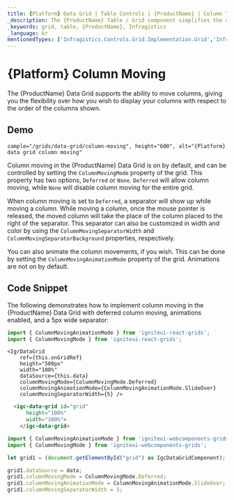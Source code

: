 ```yaml
---
title: {Platform} Data Grid | Table Controls | {ProductName} | Column Types | Infragistics
_description: The {ProductName} Table / Grid component simplifies the complexities of the grid domain into manageable API so that a user can bind a collection of data.
_keywords: grid, table, {ProductName}, Infragistics
_language: kr
mentionedTypes: ['Infragistics.Controls.Grid.Implementation.Grid','Infragistics.Controls.Grid.Implementation.CellInfo', 'Infragistics.Controls.Grid.Implementation.TemplateCellInfo', 'Infragistics.Controls.Grid.Implementation.Column']
---
```


# {Platform} Column Moving

The {ProductName} Data Grid supports the ability to move columns, giving you the flexibility over how you wish to display your columns with respect to the order of the columns shown.

## Demo


`sample="/grids/data-grid/column-moving", height="600", alt="{Platform} data grid column moving"`


<div class="divider--half"></div>

Column moving in the {ProductName} Data Grid is on by default, and can be controlled by setting the `ColumnMovingMode` property of the grid. This property has two options, `Deferred` or `None`. `Deferred` will allow column moving, while `None` will disable column moving for the entire grid.

When column moving is set to `Deferred`, a separator will show up while moving a column. While moving a column, once the mouse pointer is released, the moved column will take the place of the column placed to the right of the separator. This separator can also be customized in width and color by using the `ColumnMovingSeparatorWidth` and `ColumnMovingSeparatorBackground` properties, respectively.

You can also animate the column movements, if you wish. This can be done by setting the `ColumnMovingAnimationMode` property of the grid. Animations are not on by default.

## Code Snippet

The following demonstrates how to implement column moving in the {ProductName} Data Grid with deferred column moving, animations enabled, and a 5px wide separator:

```ts
import { ColumnMovingAnimationMode } from 'igniteui-react-grids';
import { ColumnMovingMode } from 'igniteui-react-grids';
```

```tsx
<IgrDataGrid
    ref={this.onGridRef}
    height="500px"
    width="100%"
    dataSource={this.data}
    columnMovingMode={ColumnMovingMode.Deferred}
    columnMovingAnimationMode={ColumnMovingAnimationMode.SlideOver}
    columnMovingSeparatorWidth={5} />
```

```html
  <igc-data-grid id="grid"
      height="100%"
      width="100%">
    </igc-data-grid>
```

```ts
import { ColumnMovingAnimationMode } from 'igniteui-webcomponents-grids';
import { ColumnMovingMode } from 'igniteui-webcomponents-grids';

let grid1 = (document.getElementById("grid") as IgcDataGridComponent);

grid1.dataSource = data;
grid1.columnMovingMode = ColumnMovingMode.Deferred;
grid1.columnMovingAnimationMode = ColumnMovingAnimationMode.SlideOver;
grid1.columnMovingSeparatorWidth = 5;
```
